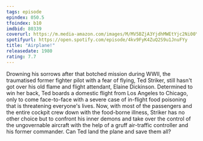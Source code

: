 ```yaml
---
tags: episode
epindex: 050.5
tfoindex: b10
imdbid: 80339
coverurl: https://m.media-amazon.com/images/M/MV5BZjA3YjdhMWEtYjc2Ni00YzVlLWI0MTUtMGZmNTJjNmU0Yzk2XkEyXkFqcGdeQXVyNzkwMjQ5NzM@._V1_SX202_CR0,0,202,300_.jpg
spotifyurl: https://open.spotify.com/episode/4kv9FyK4ZuQ2S9u1JnuFYy
title: "Airplane!"
releasedate: 1980
rating: 7.7
---
```


Drowning his sorrows after that botched mission during WWII, the traumatised former fighter pilot with a fear of flying, Ted Striker, still hasn't got over his old flame and flight attendant, Elaine Dickinson. Determined to win her back, Ted boards a domestic flight from Los Angeles to Chicago, only to come face-to-face with a severe case of in-flight food poisoning that is threatening everyone's lives. Now, with most of the passengers and the entire cockpit crew down with the food-borne illness, Striker has no other choice but to confront his inner demons and take over the control of the ungovernable aircraft with the help of a gruff air-traffic controller and his former commander. Can Ted land the plane and save them all?